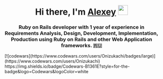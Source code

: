 <h1 align="center">Hi there, I'm <a href="https://vk.com/onizukachi" target="_blank">Alexey</a> 
<img src="https://github.com/blackcater/blackcater/raw/main/images/Hi.gif" height="32"/></h1>
<h3 align="center">Ruby on Rails developer with 1 year of experience in Requirements Analysis, Design, Development, Implementation, Production using Ruby on Rails and other Web Application frameworks. 🇷🇺</h3>
[![codewars](https://www.codewars.com/users/Onizukachi/badges/large)](https://www.codewars.com/users/Onizukachi)
https://img.shields.io/badge/Codewars-B1361E?style=for-the-badge&logo=Codewars&logoColor=white
